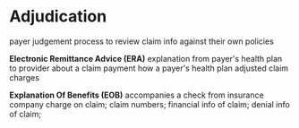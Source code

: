 # Adjudication
payer judgement process to review claim info against their own policies

**Electronic Remittance Advice (ERA)**
explanation from payer's health plan to provider about a claim payment
how a payer's health plan adjusted claim charges

**Explanation Of Benefits (EOB)**
accompanies a check from insurance company
charge on claim; claim numbers; financial info of claim; denial info of claim;
